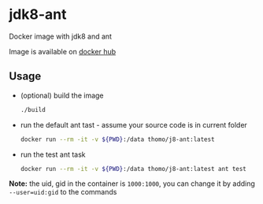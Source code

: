 # jdk8-ant
Docker image with jdk8 and ant

Image is available on [docker hub](https://hub.docker.com/r/thomo/j8-ant)

## Usage

- (optional) build the image 
  ```sh
  ./build
  ```

- run the default ant tast - assume your source code is in current folder
  ```sh
  docker run --rm -it -v ${PWD}:/data thomo/j8-ant:latest
  ```

- run the test ant task
  ```sh
  docker run --rm -it -v ${PWD}:/data thomo/j8-ant:latest ant test
  ```

__Note:__ the uid, gid in the container is `1000:1000`, you can change it by adding `--user=uid:gid` to the commands